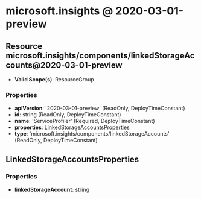 # microsoft.insights @ 2020-03-01-preview

## Resource microsoft.insights/components/linkedStorageAccounts@2020-03-01-preview
* **Valid Scope(s)**: ResourceGroup
### Properties
* **apiVersion**: '2020-03-01-preview' (ReadOnly, DeployTimeConstant)
* **id**: string (ReadOnly, DeployTimeConstant)
* **name**: 'ServiceProfiler' (Required, DeployTimeConstant)
* **properties**: [LinkedStorageAccountsProperties](#linkedstorageaccountsproperties)
* **type**: 'microsoft.insights/components/linkedStorageAccounts' (ReadOnly, DeployTimeConstant)

## LinkedStorageAccountsProperties
### Properties
* **linkedStorageAccount**: string

